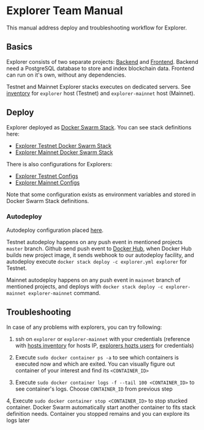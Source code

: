 Explorer Team Manual
====================

This manual address deploy and troubleshooting workflow for Explorer.


## Basics

Explorer consists of two separate projects: [Backend](https://github.com/ergoplatform/explorer-back) and [Frontend](https://github.com/ergoplatform/ergo-explorer). Backend need a PostgreSQL database to store and index blockchain data. Frontend can run on it's own, without any dependencies.

Testnet and Mainnet Explorer stacks executes on dedicated servers. See [inventory](../inventory/host) for `explorer` host (Testnet) and `explorer-mainnet` host (Mainnet).


## Deploy

Explorer deployed as [Docker Swarm Stack](https://docs.docker.com/get-started/part4/). You can see stack definitions here:

- [Explorer Testnet Docker Swarm Stack](../files/stacks/explorer.yml)
- [Explorer Mainnet Docker Swarm Stack](../files/stacks/explorer-mainnet.yml)

There is also configurations for Explorers:

- [Explorer Testnet Configs](../files/configs/ergo-explorer)
- [Explorer Mainnet Configs](../files/configs/ergo-explorer-mainnet)

Note that some configuration exists as environment variables and stored in Docker Swarm Stack definitions.


### Autodeploy

Autodeploy configuration placed [here](../files/configs/dockerhub-webhooks/config.json).

Testnet autodeploy happens on any push event in mentioned projects `master` branch. Github send push event to [Docker Hub](https://hub.docker.com/), when Docker Hub builds new project image, it sends webhook to our autodeploy facility, and autodeploy execute `docker stack deploy -c explorer.yml explorer` for Testnet.

Mainnet autodeploy happens on any push event in `mainnet` branch of mentioned projects, and deploys with `docker stack deploy -c explorer-mainnet explorer-mainnet` command.


## Troubleshooting

In case of any problems with explorers, you can try following:

1. ssh on `explorer` or `explorer-mainnet` with your credentials (reference with [hosts inventory](../inventory/host) for hosts IP, [explorers hozts users](../inventory/group_vars/explorers/users) for credentials)

2. Execute `sudo docker container ps -a` to see which containers is executed now and which are exited. You can visually figure out container of your interest and find its `<CONTAINER_ID>`

3. Execute `sudo docker container logs -f --tail 100 <CONTAINER_ID>` to see container's logs. Choose `CONTAINER_ID` from previous step

4, Execute `sudo docker container stop <CONTAINER_ID>` to stop stucked container. Docker Swarm automatically start another container to fits stack definition needs. Container you stopped remains and you can explore its logs later
